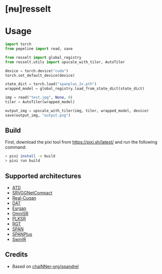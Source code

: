 # [~~nu~~]resselt

# Usage

```py
import torch
from pepeline import read, save

from resselt import global_registry
from resselt.utils import upscale_with_tiler, AutoTiler

device = torch.device("cuda")
torch.set_default_device(device)

state_dict = torch.load("spanplus_2x.pth")
wrapped_model = global_registry.load_from_state_dict(state_dict)

img = read("test.jpg", None, 0)
tiler = AutoTiler(wrapped_model)

output_img = upscale_with_tiler(img, tiler, wrapped_model, device)
save(output_img, "output.png")
```

## Build
First, download the pixi tool from https://pixi.sh/latest/ and run the following command:
```bash
> pixi install -e build
> pixi run build
```


## Supported architectures
* [ATD](https://github.com/LabShuHangGU/Adaptive-Token-Dictionary)
* [SRVGGNetCompact](https://github.com/XPixelGroup/BasicSR/blob/master/basicsr/archs/srvgg_arch.py)
* [Real-Cugan](https://github.com/bilibili/ailab)
* [DAT](https://github.com/zhengchen1999/dat)
* [Esrgan](https://github.com/xinntao/Real-ESRGAN)
* [OmniSR](https://github.com/Francis0625/Omni-SR)
* [PLKSR](https://github.com/dslisleedh/PLKSR)
* [RGT](https://github.com/zhengchen1999/RGT)
* [SPAN](https://github.com/hongyuanyu/span)
* [SPANPlus](https://github.com/umzi2/spanplus)
* [SwinIR](https://github.com/JingyunLiang/SwinIR)

## Credits
* Based on [chaiNNer-org/spandrel](https://github.com/chaiNNer-org/spandrel)